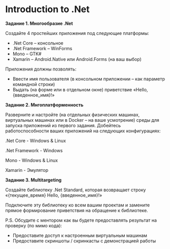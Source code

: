 # Introduction to .Net

**Задание 1. Многообразие .Net**

Создайте 4 простейших приложения под следующие платформы:

* .Net Core – консольное
* .Net Framework – WinForms
* Mono – GTK#
* Xamarin – Android.Native или Android.Forms (на ваш выбор)

Приложения должны позволять:
* Ввести имя пользователя (в консольном приложении – как параметр командной строки)
* Выдать (на форме или в отдельном окне) приветствие «Hello, {введенное_имя}!»

**Задание 2. Мнгоплатформенность**

Разверните и настройте (на отдельных физических машинах, виртуальных машинах или в Docker – на ваше усмотрение) среды для запуска приложений из первого задания.
Добейтесь работоспособности ваших приложений на следующих конфигурациях:

.Net Core - Windows & Linux

.Net Framework - Windows

Mono - Windows & Linux

Xamarin - Эмулятор

**Задание 3. Multitargeting**

Создайте библиотеку .Net Standard, которая возвращает строку «{текущее_время} Hello, {введенное_имя}!»

Подключите эту библиотеку ко всем вашим проектам и замените прямое формирование приветствия на обращение к библиотеке.

P.S. Обсудите с ментором как вы будете предоставлять результат на проверку (по мимо кода):

* Предоставите доступ к настроенным виртуальным машинам
* Предоставите скриншоты / скринкасты c демонстрацией работы
